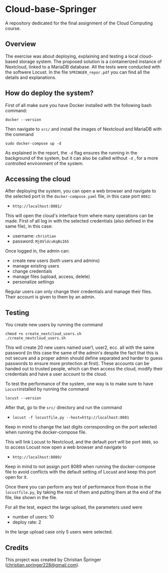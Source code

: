 # Cloud-base-Springer

A repository dedicated for the final assignment of the Cloud Computing course.

## Overview

The exercise was about deploying, explaining and testing a local cloud-based storage system.
The proposed solution is a containerized instance of Nextcloud, linked to a MariaDB database.
All the tests were conducted with the softwere Locust. In the file `SPRINGER_repor.pdf` you can find all the details and explanations.

## How do deploy the system?

First of all make sure you have Docker installed with the following bash command:

```{bash, eval=FALSE}
docker --version
```

Then navigate to `src/` and install the images of Nextcloud and MariaDB with the command

```{bash, eval=FALSE}
sudo docker-compose up -d
```

As explained in the report, the `-d` flag ensures the running in the background of the system, but it can also be called without `-d` , for a more controlled environment of the system.

## Accessing the cloud

After deploying the system, you can open a web browser and navigate to the selected port in the `docker-compose.yaml` file, in this case port `8081`:

 - `http://localhost:8081/`
 
 This will open the cloud's interface from where many operations can be made.
 First of all log in with the selected credentials (also  defined in the same file), in this case:
 
  - username: `christian`
  - password: `Mj8VldcvKqBsI65`
  
Once logged in, the admin can: 

 - create new users (both users and admins)
 - manage existing users
 - change credentials
 - manage files (upload, access, delete)
 - personalize settings
 
Regular users can only change their credentials and manage their files. Their account is given to them by an admin.

## Testing

You create new users by running the command

```{bash, eval=FALSE}
chmod +x create_nextcloud_users.sh
./create_nextcloud_users.sh
```
This will create 20 new users named user1, user2, ecc. all with the same password (in this case the same of the admin's despite the fact that this is not secure and a proper admin should define separated and harder to guess passwords to ensure more protection at first). These accounts can be handed out to trusted people, which can then access the cloud, modify their credentials and have a user account to the cloud.

To test the performance of the system, one way is to make sure to have `Locust`installed by running the command

```{bash, eval=FALSE}
locust --version
```

After that, go to the `src/` directory and run the command

 - `locust -f locustfile.py --host=http://localhost:8081`
 
Keep in mind to change the last digits corresponding on the port selected when running the docker-compose file.

This will link Locust to Nextcloud, and the default port will be port `8089`, so to access Locust now open a web browser and navigate to

 - `http://localhost:8089/`
 
Keep in mind to not assign port 8089 when running the docker-compose file to avoid conflicts with the default setting of Locust and keep this port open for it.

Once there you can perform any test of performance from those in the `locustfile.py`, by taking the rest of them and putting them at the end of the file, like shown in the file.

For all the test, expect the large upload, the parameters used were

 - number of users: 10
 - deploy rate: 2
 
In the large upload case only 5 users were selected.

## Credits

This project was created by Christian Špringer (christian.springer228@gmail.com).

